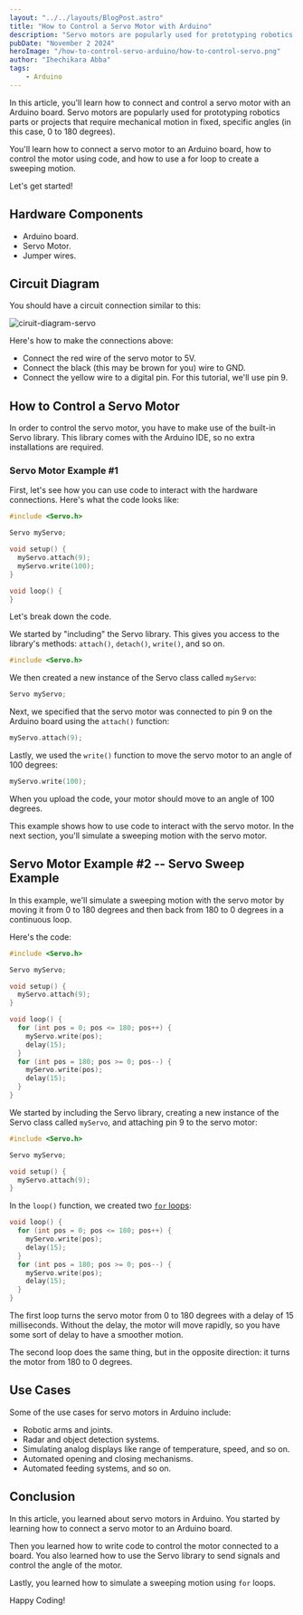 ```yaml
---
layout: "../../layouts/BlogPost.astro"
title: "How to Control a Servo Motor with Arduino"
description: "Servo motors are popularly used for prototyping robotics parts or projects that require mechanical motion in fixed, specific angles. In this article, you'll learn how to connect a servo motor to an Arduino board, write code to control the motor, and use a for loop to create a sweeping motion with it"
pubDate: "November 2 2024"
heroImage: "/how-to-control-servo-arduino/how-to-control-servo.png"
author: "Ihechikara Abba"
tags:
    - Arduino
---
```


In this article, you'll learn how to connect and control a servo motor with an Arduino board. Servo motors are popularly used for prototyping robotics parts or projects that require mechanical motion in fixed, specific angles (in this case, 0 to 180 degrees).

You'll learn how to connect a servo motor to an Arduino board, how to control the motor using code, and how to use a for loop to create a sweeping motion. 

Let's get started!

## Hardware Components

- Arduino board.
- Servo Motor.
- Jumper wires.

## Circuit Diagram

You should have a circuit connection similar to this:

![ciruit-diagram-servo](/how-to-control-servo-arduino/ciruit-diagram-servo.png)

Here's how to make the connections above:

- Connect the red wire of the servo motor to 5V.
- Connect the black (this may be brown for you) wire to GND.
- Connect the yellow wire to a digital pin. For this tutorial, we'll use pin 9.

## How to Control a Servo Motor

In order to control the servo motor, you have to make use of the built-in Servo library. This library comes with the Arduino IDE, so no extra installations are required.

### Servo Motor Example #1

First, let's see how you can use code to interact with the hardware connections. Here's what the code looks like:

```cpp
#include <Servo.h>  

Servo myServo;  

void setup() {
  myServo.attach(9);  
  myServo.write(100);
}

void loop() {
}
```

Let's break down the code.

We started by "including" the Servo library. This gives you access to the library's methods: `attach()`, `detach()`, `write()`, and so on.

```cpp
#include <Servo.h> 
```

We then created a new instance of the Servo class called `myServo`:

 ```cpp
 Servo myServo; 
 ```

Next, we specified that the servo motor was connected to pin 9 on the Arduino board using the `attach()` function:

```cpp 
myServo.attach(9);
```

Lastly, we used the `write()` function to move the servo motor to an angle of 100 degrees:

```cpp
myServo.write(100);
```

When you upload the code, your motor should move to an angle of 100 degrees.

This example shows how to use code to interact with the servo motor. In the next section, you'll simulate a sweeping motion with the servo motor.

## Servo Motor Example #2 -- Servo Sweep Example

In this example, we'll simulate a sweeping motion with the servo motor by moving it from 0 to 180 degrees and then back from 180 to 0 degrees in a continuous loop.

Here's the code:

```cpp
#include <Servo.h>  

Servo myServo;  

void setup() {
  myServo.attach(9);  
}

void loop() {
  for (int pos = 0; pos <= 180; pos++) {  
    myServo.write(pos);  
    delay(15);  
  }
  for (int pos = 180; pos >= 0; pos--) {  
    myServo.write(pos);
    delay(15);
  }
}
```

We started by including the Servo library, creating a new instance of the Servo class called `myServo`, and attaching pin 9 to the servo motor:

```cpp  
#include <Servo.h>  

Servo myServo;  

void setup() {
  myServo.attach(9);  
}
```

In the `loop()` function, we created two [`for` loops](https://ihechikara.com/posts/how-to-use-loops-in-arduino/):

```cpp
void loop() {
  for (int pos = 0; pos <= 180; pos++) {  
    myServo.write(pos);  
    delay(15);  
  }
  for (int pos = 180; pos >= 0; pos--) {  
    myServo.write(pos);
    delay(15);
  }
}
```

The first loop turns the servo motor from 0 to 180 degrees with a delay of 15 milliseconds. Without the delay, the motor will move rapidly, so you have some sort of delay to have a smoother motion.

The second loop does the same thing, but in the opposite direction: it turns the motor from 180 to 0 degrees. 

## Use Cases

Some of the use cases for servo motors in Arduino include:

- Robotic arms and joints.
- Radar and object detection systems.
- Simulating analog displays like range of temperature, speed, and so on.
- Automated opening and closing mechanisms.
- Automated feeding systems, and so on.

## Conclusion

In this article, you learned about servo motors in Arduino. You started by learning how to connect a servo motor to an Arduino board.

Then you learned how to write code to control the motor connected to a board. You also learned how to use the Servo library to send signals and control the angle of the motor.

Lastly, you learned how to simulate a sweeping motion using `for` loops.

Happy Coding!
